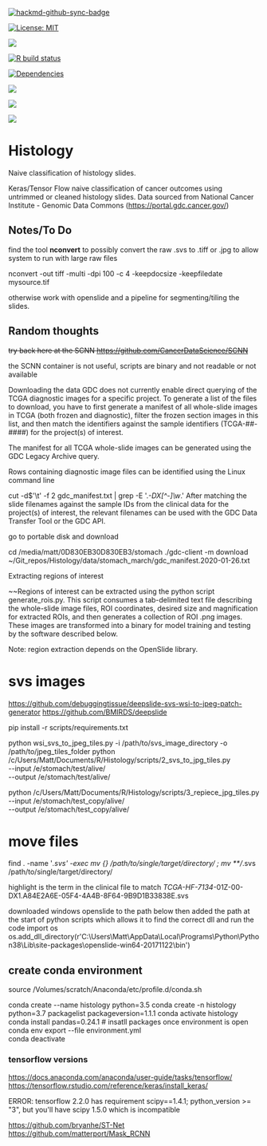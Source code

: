 [![hackmd-github-sync-badge](https://hackmd.io/XwZwgeLYSMm5QzqFmDsWpA/badge)](https://hackmd.io/XwZwgeLYSMm5QzqFmDsWpA)

[![License: MIT](https://img.shields.io/badge/license-MIT-blue.svg)](https://cran.r-project.org/web/licenses/MIT)

[![](https://img.shields.io/github/last-commit/MattBixley/Histology.svg)](https://github.com/MattBixley/Histology/commits/master)

[![R build status](https://github.com/MattBixley/Histology/workflows/R-CMD-check/badge.svg)](https://github.com/MattBixley/Histology/actions)

[![Dependencies](https://tinyverse.netlify.com/badge/MattBixley/Histology)](https://cran.r-project.org/package=MattBixley/Histology)

[![](https://img.shields.io/github/languages/code-size/MattBixley/Histology.svg)](https://github.com/MattBixley/Histology)

[![](https://codecov.io/gh/MattBixley/Histology/branch/master/graph/badge.svg)](https://codecov.io/gh/MattBixley/Histology)

[![](https://coveralls.io/repos/github/MattBixley/Histology/badge.svg?branch=master)](https://coveralls.io/github/MattBixley/Histology)


# Histology
Naive classification of histology slides.

Keras/Tensor Flow naive classification of cancer outcomes using untrimmed or cleaned histology slides.
Data sourced from National Cancer Institute - Genomic Data Commons (https://portal.gdc.cancer.gov/)

## Notes/To Do
find the tool **nconvert** to possibly convert the raw .svs to .tiff or .jpg to allow system to run with large raw files

nconvert -out tiff -multi -dpi 100 -c 4 -keepdocsize -keepfiledate mysource.tif

otherwise work with openslide and a pipeline for segmenting/tiling the slides.


## Random thoughts

~~try back here at the SCNN
https://github.com/CancerDataScience/SCNN~~

the SCNN container is not useful, scripts are binary and not readable or not available

Downloading the data
GDC does not currently enable direct querying of the TCGA diagnostic images for a specific project. To generate a list of the files to download, you have to first generate a manifest of all whole-slide images in TCGA (both frozen and diagnostic), filter the frozen section images in this list, and then match the identifiers against the sample identifiers (TCGA-##-####) for the project(s) of interest.

The manifest for all TCGA whole-slide images can be generated using the GDC Legacy Archive query.

Rows containing diagnostic image files can be identified using the Linux command line

cut -d$'\t' -f 2 gdc_manifest.txt | grep -E '\.*-DX[^-]\w*.'
After matching the slide filenames against the sample IDs from the clinical data for the project(s) of interest, the relevant filenames can be used with the GDC Data Transfer Tool or the GDC API.

go to portable disk and download

cd /media/matt/0D830EB30D830EB3/stomach 
./gdc-client -m download ~/Git_repos/Histology/data/stomach_march/gdc_manifest.2020-01-26.txt

Extracting regions of interest  

~~Regions of interest can be extracted using the python script generate_rois.py. This script consumes a tab-delimited text file describing the whole-slide image files, ROI coordinates, desired size and magnification for extracted ROIs, and then generates a collection of ROI .png images. These images are transformed into a binary for model training and testing by the software described below.

Note: region extraction depends on the OpenSlide library.

# svs images
https://github.com/debuggingtissue/deepslide-svs-wsi-to-jpeg-patch-generator
https://github.com/BMIRDS/deepslide

pip install -r scripts/requirements.txt

python wsi_svs_to_jpeg_tiles.py  -i /path/to/svs_image_directory -o /path/to/jpeg_tiles_folder
python /c/Users/Matt/Documents/R/Histology/scripts/2_svs_to_jpg_tiles.py \
  --input /e/stomach/test/alive/ \
  --output /e/stomach/test/alive/
  
python /c/Users/Matt/Documents/R/Histology/scripts/3_repiece_jpg_tiles.py \
  --input /e/stomach/test_copy/alive/ \
  --output /e/stomach/test_copy/alive/

# move files
find . -name '*.svs' -exec mv {} /path/to/single/target/directory/ \;
mv **/*.svs /path/to/single/target/directory/

highlight is the term in the clinical file to match 
*TCGA-HF-7134*-01Z-00-DX1.A84E2A6E-05F4-4A4B-8F64-9B9D1B33838E.svs

downloaded windows openslide to the path below then added the path at the start of python scripts which allows it to find the correct dll and run the code
import os
os.add_dll_directory(r'C:\Users\Matt\AppData\Local\Programs\Python\Python38\Lib\site-packages\openslide-win64-20171122\bin')

## create conda environment
source /Volumes/scratch/Anaconda/etc/profile.d/conda.sh

conda create --name histology python=3.5
conda create -n histology python=3.7 packagelist packageversion=1.1.1
conda activate histology
conda install pandas=0.24.1       # insatll packages once environment is open
conda env export --file environment.yml   
conda deactivate

### tensorflow versions
https://docs.anaconda.com/anaconda/user-guide/tasks/tensorflow/
https://tensorflow.rstudio.com/reference/keras/install_keras/

ERROR: tensorflow 2.2.0 has requirement scipy==1.4.1; python_version >= "3", but you'll have scipy 1.5.0 which is incompatible

https://github.com/bryanhe/ST-Net
https://github.com/matterport/Mask_RCNN
